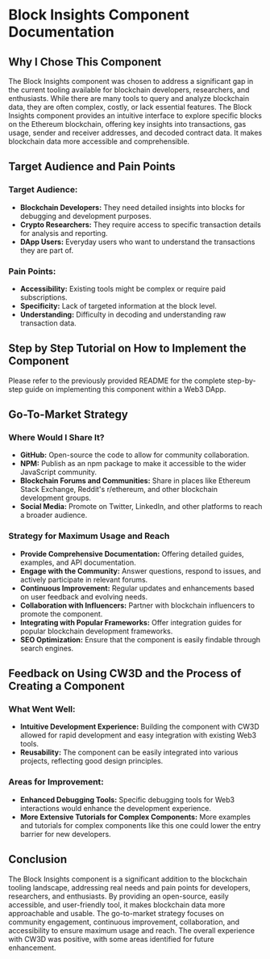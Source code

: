 # Block Insights Component Documentation

## Why I Chose This Component

The Block Insights component was chosen to address a significant gap in the current tooling available for blockchain developers, researchers, and enthusiasts. While there are many tools to query and analyze blockchain data, they are often complex, costly, or lack essential features. The Block Insights component provides an intuitive interface to explore specific blocks on the Ethereum blockchain, offering key insights into transactions, gas usage, sender and receiver addresses, and decoded contract data. It makes blockchain data more accessible and comprehensible.

## Target Audience and Pain Points

### Target Audience:

- **Blockchain Developers:** They need detailed insights into blocks for debugging and development purposes.
- **Crypto Researchers:** They require access to specific transaction details for analysis and reporting.
- **DApp Users:** Everyday users who want to understand the transactions they are part of.

### Pain Points:

- **Accessibility:** Existing tools might be complex or require paid subscriptions.
- **Specificity:** Lack of targeted information at the block level.
- **Understanding:** Difficulty in decoding and understanding raw transaction data.

## Step by Step Tutorial on How to Implement the Component

Please refer to the previously provided README for the complete step-by-step guide on implementing this component within a Web3 DApp.

## Go-To-Market Strategy

### Where Would I Share It?

- **GitHub:** Open-source the code to allow for community collaboration.
- **NPM:** Publish as an npm package to make it accessible to the wider JavaScript community.
- **Blockchain Forums and Communities:** Share in places like Ethereum Stack Exchange, Reddit's r/ethereum, and other blockchain development groups.
- **Social Media:** Promote on Twitter, LinkedIn, and other platforms to reach a broader audience.

### Strategy for Maximum Usage and Reach

- **Provide Comprehensive Documentation:** Offering detailed guides, examples, and API documentation.
- **Engage with the Community:** Answer questions, respond to issues, and actively participate in relevant forums.
- **Continuous Improvement:** Regular updates and enhancements based on user feedback and evolving needs.
- **Collaboration with Influencers:** Partner with blockchain influencers to promote the component.
- **Integrating with Popular Frameworks:** Offer integration guides for popular blockchain development frameworks.
- **SEO Optimization:** Ensure that the component is easily findable through search engines.

## Feedback on Using CW3D and the Process of Creating a Component

### What Went Well:

- **Intuitive Development Experience:** Building the component with CW3D allowed for rapid development and easy integration with existing Web3 tools.
- **Reusability:** The component can be easily integrated into various projects, reflecting good design principles.

### Areas for Improvement:

- **Enhanced Debugging Tools:** Specific debugging tools for Web3 interactions would enhance the development experience.
- **More Extensive Tutorials for Complex Components:** More examples and tutorials for complex components like this one could lower the entry barrier for new developers.

## Conclusion

The Block Insights component is a significant addition to the blockchain tooling landscape, addressing real needs and pain points for developers, researchers, and enthusiasts. By providing an open-source, easily accessible, and user-friendly tool, it makes blockchain data more approachable and usable. The go-to-market strategy focuses on community engagement, continuous improvement, collaboration, and accessibility to ensure maximum usage and reach. The overall experience with CW3D was positive, with some areas identified for future enhancement.
